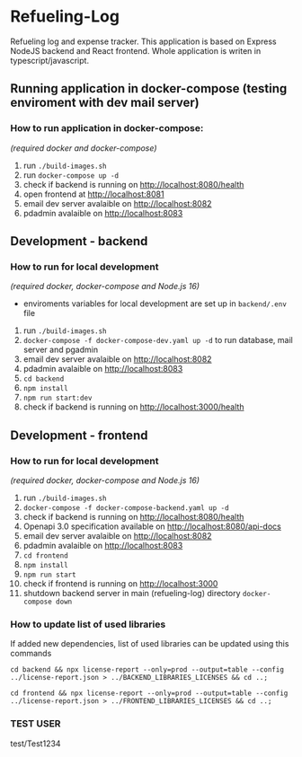 # Refueling-Log

Refueling log and expense tracker. This application is based on Express NodeJS backend and React frontend. Whole application is writen in typescript/javascript.

## Running application in docker-compose (testing enviroment with dev mail server)

### How to run application in docker-compose:
*(required docker and docker-compose)*

1) run `./build-images.sh`
2) run `docker-compose up -d`
3) check if backend is running on [http://localhost:8080/health](http://localhost:8080/health)
4) open frontend at [http://localhost:8081](http://localhost:8081)
5) email dev server avalaible on [http://localhost:8082](http://localhost:8082)
6) pdadmin avalaible on [http://localhost:8083](http://localhost:8083)

## Development - backend

### How to run for local development
*(required docker, docker-compose and Node.js 16)*

- enviroments variables for local development are set up in `backend/.env` file

1) run `./build-images.sh`
2) `docker-compose -f docker-compose-dev.yaml up -d` to run database, mail server and pgadmin
3) email dev server avalaible on [http://localhost:8082](http://localhost:8082)
4) pdadmin avalaible on [http://localhost:8083](http://localhost:8083)
5) `cd backend`
6) `npm install`
7) `npm run start:dev`
8) check if backend is running on [http://localhost:3000/health](http://localhost:3000/health)

## Development - frontend

### How to run for local development
*(required docker, docker-compose and Node.js 16)*

1) run `./build-images.sh`
2) `docker-compose -f docker-compose-backend.yaml up -d`
3) check if backend is running on [http://localhost:8080/health](http://localhost:8080/health)
4) Openapi 3.0 specification available on [http://localhost:8080/api-docs](http://localhost:8080/api-docs)
5) email dev server avalaible on [http://localhost:8082](http://localhost:8082)
6) pdadmin avalaible on [http://localhost:8083](http://localhost:8083)
7) `cd frontend`
8) `npm install`
9) `npm run start`
10) check if frontend is running on [http://localhost:3000](http://localhost:3000)
11) shutdown backend server in main (refueling-log) directory `docker-compose down`

### How to update list of used libraries

If added new dependencies, list of used libraries can be updated using this commands

`cd backend && npx license-report --only=prod --output=table --config ../license-report.json > ../BACKEND_LIBRARIES_LICENSES && cd ..;`

`cd frontend && npx license-report --only=prod --output=table --config ../license-report.json > ../FRONTEND_LIBRARIES_LICENSES && cd ..;`

### TEST USER

test/Test1234